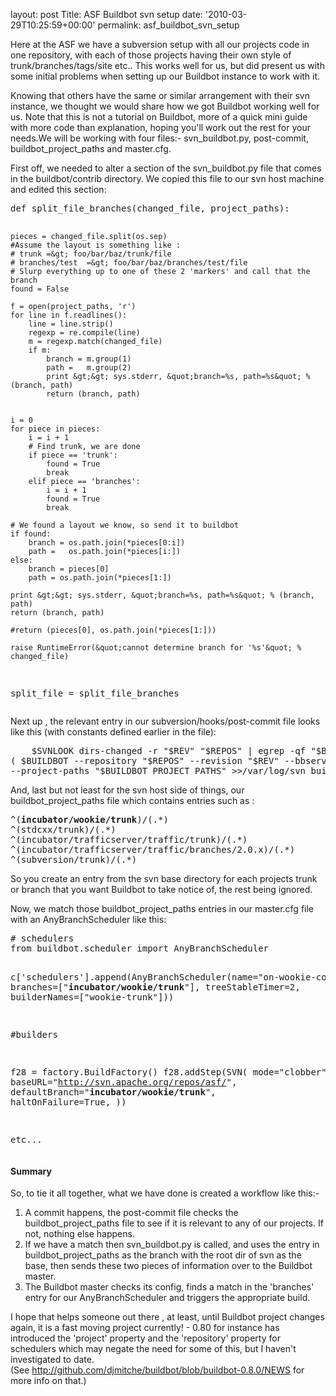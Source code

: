 
layout: post
Title: ASF Buildbot svn setup
date: '2010-03-29T10:25:59+00:00'
permalink: asf_buildbot_svn_setup

<p>Here at the ASF we have a subversion setup with all our projects code in one repository, with each of those projects having their own style of trunk/branches/tags/site etc.. This works well for us, but did present us with some initial problems when setting up our Buildbot instance to work with it.</p>
  <p>Knowing that others have the same or similar arrangement with their svn instance, we thought we would share how we got Buildbot working well for us. Note that this is not a tutorial on Buildbot, more of a quick mini guide with more code than explanation, hoping you'll work out the rest for your needs.We will be working with four files:- svn_buildbot.py, post-commit, buildbot_project_paths and master.cfg.</p>
  <p>First off, we needed to alter a section of the svn_buildbot.py file that comes in the buildbot/contrib directory. We copied this file to our svn host machine and edited this section:</p>
  <pre>def split_file_branches(changed_file, project_paths):

    pieces = changed_file.split(os.sep)
    #Assume the layout is something like :
    # trunk =&gt; foo/bar/baz/trunk/file
    # branches/test  =&gt; foo/bar/baz/branches/test/file
    # Slurp everything up to one of these 2 'markers' and call that the branch
    found = False

    f = open(project_paths, 'r')
    for line in f.readlines():
        line = line.strip()
        regexp = re.compile(line)
        m = regexp.match(changed_file)
        if m:
            branch = m.group(1)
            path =   m.group(2)
            print &gt;&gt; sys.stderr, &quot;branch=%s, path=%s&quot; % (branch, path)
            return (branch, path)
  
    
    i = 0
    for piece in pieces:
        i = i + 1	
        # Find trunk, we are done
        if piece == 'trunk':
            found = True
            break
        elif piece == 'branches':
            i = i + 1
            found = True
            break
        
    # We found a layout we know, so send it to buildbot
    if found:
        branch = os.path.join(*pieces[0:i]) 
        path =   os.path.join(*pieces[i:])
    else:        
        branch = pieces[0]
        path = os.path.join(*pieces[1:])
            
    print &gt;&gt; sys.stderr, &quot;branch=%s, path=%s&quot; % (branch, path)
    return (branch, path)     
       
    #return (pieces[0], os.path.join(*pieces[1:]))

    raise RuntimeError(&quot;cannot determine branch for '%s'&quot; % changed_file)

split_file = split_file_branches
</pre>
  <p>Next up , the relevant entry in our subversion/hooks/post-commit file looks like this (with&nbsp;constants defined earlier in the file): </p>
  <pre>    $SVNLOOK dirs-changed -r &quot;$REV&quot; &quot;$REPOS&quot; | egrep -qf &quot;$BUILDBOT_PROJECT_PATHS&quot; &amp;&amp; 
( $BUILDBOT --repository &quot;$REPOS&quot; --revision &quot;$REV&quot; --bbserver &quot;$BBSERVER&quot; --bbport &quot;$BBPORT&quot; 
--project-paths &quot;$BUILDBOT_PROJECT_PATHS&quot; &gt;&gt;/var/log/svn_buildbot.log 2&gt;&amp;1 &amp; )
</pre>
  <p>And, last but not least for the svn host side of things, our buildbot_project_paths file which contains entries such as :</p>
  <pre>^(<strong>incubator/wookie/trunk</strong>)/(.*)
^(stdcxx/trunk)/(.*)
^(incubator/trafficserver/traffic/trunk)/(.*)
^(incubator/trafficserver/traffic/branches/2.0.x)/(.*)
^(subversion/trunk)/(.*)
</strong /></strong /></pre>
  <p>So you create an entry from the svn base directory for each projects trunk or branch that you want Buildbot to take notice of, the rest being ignored.</p>
  <p>Now, we match those buildbot_project_paths entries in our master.cfg file with an AnyBranchScheduler like this:</p>
  <pre># schedulers
from buildbot.scheduler import AnyBranchScheduler

c['schedulers'].append(AnyBranchScheduler(name=&quot;on-wookie-commit&quot;,
                         branches=[&quot;<strong>incubator/wookie/trunk</strong>&quot;],
                         treeStableTimer=2,
                         builderNames=[&quot;wookie-trunk&quot;]))

#builders

f28 = factory.BuildFactory()
f28.addStep(SVN(
    mode=&quot;clobber&quot;,
    baseURL=&quot;http://svn.apache.org/repos/asf/&quot;,
    defaultBranch=&quot;<strong>incubator/wookie/trunk</strong>&quot;,
    haltOnFailure=True,
))

etc...
</pre>
  <h4>Summary</h4>
  <p>So, to tie it all together, what we have done is created a workflow like this:-</p>
  <ol>
    <li>A commit happens, the post-commit file checks the buildbot_project_paths file to see if it is relevant to any of our projects. If not, nothing else happens. </li>
    <li>If we have a match then svn_buildbot.py is called, and uses the entry in buildbot_project_paths as the branch with the root dir of svn as the base, then sends these two pieces of information over to the Buildbot master. </li>
    <li>The Buildbot master checks its config, finds a match in the 'branches' entry for our AnyBranchScheduler and triggers the appropriate build. </li>
  </ol>
  <p>I hope that helps someone out there , at least, until Buildbot project changes again, it is a fast moving project currently! - 0.80 for instance has introduced the 'project' property and the 'repository' property for schedulers which may negate the need for some of this, but I haven't investigated to date. (See&nbsp;<a href="http://github.com/djmitche/buildbot/blob/buildbot-0.8.0/NEWS">http://github.com/djmitche/buildbot/blob/buildbot-0.8.0/NEWS</a>&nbsp;for more info on that.)</p>
